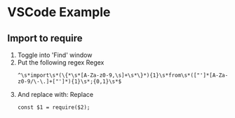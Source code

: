 # VSCode Example
## Import to require
1. Toggle into 'Find' window
2. Put the following regex
   Regex
   ```
   ^\s*import\s*(\{*\s*[A-Za-z0-9,\s]+\s*\}*){1}\s*from\s*(["']*[A-Za-z0-9/\-\.]+["']*){1}\s*;{0,1}\s*$
   ```
3. And replace with:
   Replace
   ```
   const $1 = require($2);
   ```
